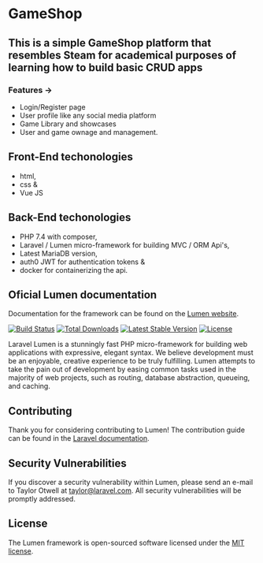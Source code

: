 # GameShop

## This is a simple GameShop platform that resembles Steam for academical purposes of learning how to build basic CRUD apps

### Features ->

- Login/Register page
- User profile like any social media platform
- Game Library and showcases
- User and game ownage and management.

## Front-End techonologies

- html,
- css &
- Vue JS

## Back-End techonologies

- PHP 7.4 with composer,
- Laravel / Lumen micro-framework for building MVC / ORM Api's,
- Latest MariaDB version,
- auth0 JWT for authentication tokens &
- docker for containerizing the api.

## Oficial Lumen documentation

Documentation for the framework can be found on the [Lumen website](https://lumen.laravel.com/docs).

[![Build Status](https://travis-ci.org/laravel/lumen-framework.svg)](https://travis-ci.org/laravel/lumen-framework)
[![Total Downloads](https://img.shields.io/packagist/dt/laravel/framework)](https://packagist.org/packages/laravel/lumen-framework)
[![Latest Stable Version](https://img.shields.io/packagist/v/laravel/framework)](https://packagist.org/packages/laravel/lumen-framework)
[![License](https://img.shields.io/packagist/l/laravel/framework)](https://packagist.org/packages/laravel/lumen-framework)

Laravel Lumen is a stunningly fast PHP micro-framework for building web applications with expressive, elegant syntax. We believe development must be an enjoyable, creative experience to be truly fulfilling. Lumen attempts to take the pain out of development by easing common tasks used in the majority of web projects, such as routing, database abstraction, queueing, and caching.

## Contributing

Thank you for considering contributing to Lumen! The contribution guide can be found in the [Laravel documentation](https://laravel.com/docs/contributions).

## Security Vulnerabilities

If you discover a security vulnerability within Lumen, please send an e-mail to Taylor Otwell at taylor@laravel.com. All security vulnerabilities will be promptly addressed.

## License

The Lumen framework is open-sourced software licensed under the [MIT license](https://opensource.org/licenses/MIT).

